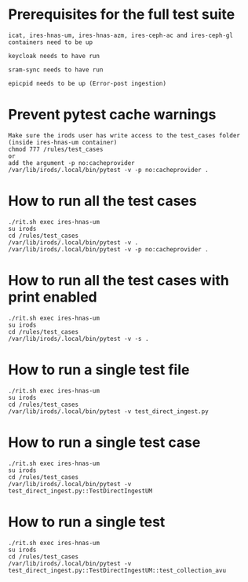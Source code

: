 # Prerequisites for the full test suite
```
icat, ires-hnas-um, ires-hnas-azm, ires-ceph-ac and ires-ceph-gl containers need to be up

keycloak needs to have run

sram-sync needs to have run

epicpid needs to be up (Error-post ingestion)
```
# Prevent pytest cache warnings
```
Make sure the irods user has write access to the test_cases folder (inside ires-hnas-um container)
chmod 777 /rules/test_cases
or
add the argument -p no:cacheprovider
/var/lib/irods/.local/bin/pytest -v -p no:cacheprovider .
```

# How to run all the test cases
```
./rit.sh exec ires-hnas-um
su irods
cd /rules/test_cases
/var/lib/irods/.local/bin/pytest -v .
/var/lib/irods/.local/bin/pytest -v -p no:cacheprovider .
```

# How to run all the test cases with print enabled
```
./rit.sh exec ires-hnas-um
su irods
cd /rules/test_cases
/var/lib/irods/.local/bin/pytest -v -s .
```

# How to run a single test file
```
./rit.sh exec ires-hnas-um
su irods
cd /rules/test_cases
/var/lib/irods/.local/bin/pytest -v test_direct_ingest.py
```
# How to run a single test case
```
./rit.sh exec ires-hnas-um
su irods
cd /rules/test_cases
/var/lib/irods/.local/bin/pytest -v test_direct_ingest.py::TestDirectIngestUM
```
# How to run a single test
```
./rit.sh exec ires-hnas-um
su irods
cd /rules/test_cases
/var/lib/irods/.local/bin/pytest -v test_direct_ingest.py::TestDirectIngestUM::test_collection_avu
```
